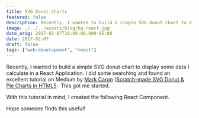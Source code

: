 ```yaml
---
title: SVG Donut Charts
featured: false
description: Recently, I wanted to build a simple SVG donut chart to display some data Icalculate in a React Application. I did some searching and found an excellenttutorial on Medium by Mark Caron  (Scratch-made SVGDonut & Pie Charts in HTML5).  This got me started.With this tutorial in mind, I created the following React Component.Hope someone finds this useful!
image: ./../../assets/blog/bg-react.jpg
date_orig: 2017-02-07T16:00:00.000-05:00
date: 2017-02-07
draft: false
tags: ["web-development", "react"]
---
```


Recently, I wanted to build a simple SVG donut chart to display some data I calculate in a React Application. I did some searching and found an excellent tutorial on Medium by [Mark Caron](https://heyoka.medium.com/) ([Scratch-made SVG Donut & Pie Charts in HTML5](https://heyoka.medium.com/scratch-made-svg-donut-pie-charts-in-html5-2c587e935d72#.on30a1zfm).  This got me started.

With this tutorial in mind, I created the following React Component.

Hope someone finds this useful!
